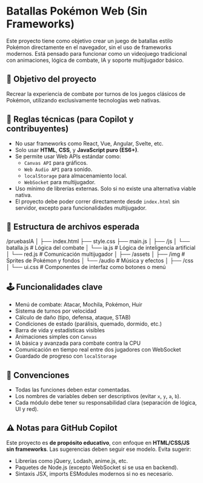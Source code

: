 # Batallas Pokémon Web (Sin Frameworks)

Este proyecto tiene como objetivo crear un juego de batallas estilo Pokémon directamente en el navegador, sin el uso de frameworks modernos. Está pensado para funcionar como un videojuego tradicional con animaciones, lógica de combate, IA y soporte multijugador básico.

## 🧠 Objetivo del proyecto

Recrear la experiencia de combate por turnos de los juegos clásicos de Pokémon, utilizando exclusivamente tecnologías web nativas.

## 🚫 Reglas técnicas (para Copilot y contribuyentes)

- No usar frameworks como React, Vue, Angular, Svelte, etc.
- Solo usar **HTML**, **CSS**, y **JavaScript puro (ES6+)**.
- Se permite usar Web APIs estándar como:
  - `Canvas API` para gráficos.
  - `Web Audio API` para sonido.
  - `localStorage` para almacenamiento local.
  - `WebSocket` para multijugador.
- Uso mínimo de librerías externas. Solo si no existe una alternativa viable nativa.
- El proyecto debe poder correr directamente desde `index.html` sin servidor, excepto para funcionalidades multijugador.

## 📁 Estructura de archivos esperada

/pruebasIA
│
├── index.html
├── style.css
├── main.js
│
├── /js
│ └── batalla.js # Lógica del combate
│ └── ia.js # Lógica de inteligencia artificial
│ └── red.js # Comunicación multijugador
│
├── /assets
│ ├── /img # Sprites de Pokémon y fondos
│ └── /audio # Música y efectos
│
├── /css
│ └── ui.css # Componentes de interfaz como botones o menú

## 🕹️ Funcionalidades clave

- Menú de combate: Atacar, Mochila, Pokémon, Huir
- Sistema de turnos por velocidad
- Cálculo de daño (tipo, defensa, ataque, STAB)
- Condiciones de estado (parálisis, quemado, dormido, etc.)
- Barra de vida y estadísticas visibles
- Animaciones simples con `Canvas`
- IA básica y avanzada para combate contra la CPU
- Comunicación en tiempo real entre dos jugadores con WebSocket
- Guardado de progreso con `localStorage`

## 📌 Convenciones

- Todas las funciones deben estar comentadas.
- Los nombres de variables deben ser descriptivos (evitar `x`, `y`, `a`, `b`).
- Cada módulo debe tener su responsabilidad clara (separación de lógica, UI y red).

## ⚠️ Notas para GitHub Copilot

Este proyecto es **de propósito educativo**, con enfoque en **HTML/CSS/JS sin frameworks**. Las sugerencias deben seguir ese modelo. Evita sugerir:
- Librerías como jQuery, Lodash, anime.js, etc.
- Paquetes de Node.js (excepto WebSocket si se usa en backend).
- Sintaxis JSX, imports ESModules modernos si no es necesario.

